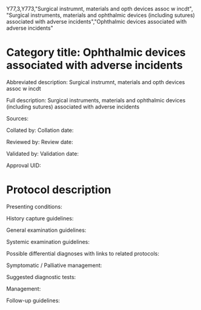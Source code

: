 Y77,3,Y773,"Surgical instrumnt, materials and opth devices assoc w incdt", "Surgical instruments, materials and ophthalmic devices (including sutures) associated with adverse incidents","Ophthalmic devices associated with adverse incidents"
# Category title: Ophthalmic devices associated with adverse incidents

Abbreviated description: Surgical instrumnt, materials and opth devices assoc w incdt

Full description: Surgical instruments, materials and ophthalmic devices (including sutures) associated with adverse incidents

Sources:

Collated by:
Collation date:

Reviewed by:
Review date:

Validated by:
Validation date:

Approval UID:

# Protocol description

Presenting conditions:

History capture guidelines:

General examination guidelines:

Systemic examination guidelines:

Possible differential diagnoses with links to related protocols:

Symptomatic / Palliative management:

Suggested diagnostic tests:

Management:

Follow-up guidelines:

